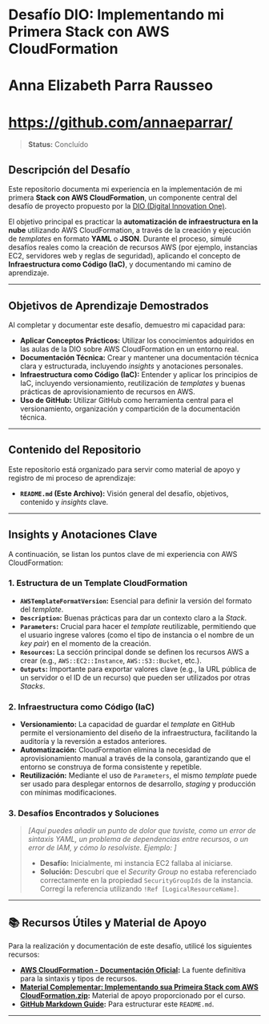 # Desafío DIO: Implementando mi Primera Stack con AWS CloudFormation
# Anna Elizabeth Parra Rausseo
# https://github.com/annaeparrar/

> **Status:** Concluído

## Descripción del Desafío

Este repositorio documenta mi experiencia en la implementación de mi primera **Stack con AWS CloudFormation**, un componente central del desafío de proyecto propuesto por la [DIO (Digital Innovation One)](https://www.dio.me/).

El objetivo principal es practicar la **automatización de infraestructura en la nube** utilizando AWS CloudFormation, a través de la creación y ejecución de *templates* en formato **YAML** o **JSON**. Durante el proceso, simulé desafíos reales como la creación de recursos AWS (por ejemplo, instancias EC2, servidores web y reglas de seguridad), aplicando el concepto de **Infraestructura como Código (IaC)**, y documentando mi camino de aprendizaje.

---

## Objetivos de Aprendizaje Demostrados

Al completar y documentar este desafío, demuestro mi capacidad para:

* **Aplicar Conceptos Prácticos:** Utilizar los conocimientos adquiridos en las aulas de la DIO sobre AWS CloudFormation en un entorno real.
* **Documentación Técnica:** Crear y mantener una documentación técnica clara y estructurada, incluyendo *insights* y anotaciones personales.
* **Infraestructura como Código (IaC):** Entender y aplicar los principios de IaC, incluyendo versionamiento, reutilización de *templates* y buenas prácticas de aprovisionamiento de recursos en AWS.
* **Uso de GitHub:** Utilizar GitHub como herramienta central para el versionamiento, organización y compartición de la documentación técnica.

---

## Contenido del Repositorio

Este repositorio está organizado para servir como material de apoyo y registro de mi proceso de aprendizaje:

* **`README.md` (Este Archivo):** Visión general del desafío, objetivos, contenido y *insights* clave.

---

## Insights y Anotaciones Clave

A continuación, se listan los puntos clave de mi experiencia con AWS CloudFormation:

### 1. Estructura de un Template CloudFormation

* **`AWSTemplateFormatVersion`:** Esencial para definir la versión del formato del *template*.
* **`Description`:** Buenas prácticas para dar un contexto claro a la *Stack*.
* **`Parameters`:** Crucial para hacer el *template* reutilizable, permitiendo que el usuario ingrese valores (como el tipo de instancia o el nombre de un *key pair*) en el momento de la creación.
* **`Resources`:** La sección principal donde se definen los recursos AWS a crear (e.g., `AWS::EC2::Instance`, `AWS::S3::Bucket`, etc.).
* **`Outputs`:** Importante para exportar valores clave (e.g., la URL pública de un servidor o el ID de un recurso) que pueden ser utilizados por otras *Stacks*.

### 2. Infraestructura como Código (IaC)

* **Versionamiento:** La capacidad de guardar el *template* en GitHub permite el versionamiento del diseño de la infraestructura, facilitando la auditoría y la reversión a estados anteriores.
* **Automatización:** CloudFormation elimina la necesidad de aprovisionamiento manual a través de la consola, garantizando que el entorno se construya de forma consistente y repetible.
* **Reutilización:** Mediante el uso de `Parameters`, el mismo *template* puede ser usado para desplegar entornos de desarrollo, *staging* y producción con mínimas modificaciones.

### 3. Desafíos Encontrados y Soluciones

> *\[Aquí puedes añadir un punto de dolor que tuviste, como un error de sintaxis YAML, un problema de dependencias entre recursos, o un error de IAM, y cómo lo resolviste. Ejemplo: ]*
>
> * **Desafío:** Inicialmente, mi instancia EC2 fallaba al iniciarse.
> * **Solución:** Descubrí que el *Security Group* no estaba referenciado correctamente en la propiedad `SecurityGroupIds` de la instancia. Corregí la referencia utilizando `!Ref [LogicalResourceName]`.

---

## 📚 Recursos Útiles y Material de Apoyo

Para la realización y documentación de este desafío, utilicé los siguientes recursos:

* **[AWS CloudFormation - Documentación Oficial](https://aws.amazon.com/cloudformation/):** La fuente definitiva para la sintaxis y tipos de recursos.
* **[Material Complementar: Implementando sua Primeira Stack com AWS CloudFormation.zip](link-al-archivo-si-es-relevante):** Material de apoyo proporcionado por el curso.
* **[GitHub Markdown Guide](https://guides.github.com/features/mastering-markdown/):** Para estructurar este `README.md`.

---
